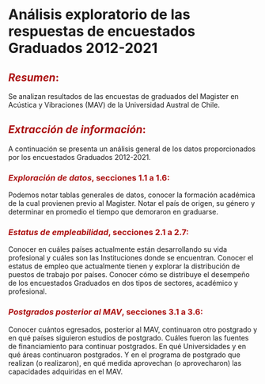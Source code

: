 # Análisis exploratorio de las respuestas de encuestados Graduados 2012-2021

## <span style="color:#AC1212">*Resumen*:</span> 

Se analizan resultados de las encuestas de graduados del Magister en Acústica y Vibraciones (MAV) de la Universidad Austral de Chile.

## <span style="color:#AC1212">*Extracción de información*:</span>
 
A continuación se presenta un análisis general de los datos proporcionados por los encuestados Graduados 2012-2021.

### <span style="color:#AC1212">*Exploración de datos*, secciones 1.1 a 1.6:</span> 
Podemos notar tablas generales de datos, conocer la formación académica de la cual provienen previo al Magister. Notar el país de origen, su género y determinar en promedio el tiempo que demoraron en graduarse. 

### <span style="color:#AC1212">*Estatus de empleabilidad*, secciones 2.1 a 2.7:</span>
Conocer en cuáles países actualmente están desarrollando su vida profesional y cuáles son las Instituciones donde se encuentran. Conocer el estatus de empleo que actualmente tienen y explorar la distribución de puestos de trabajo por países. Conocer cómo se distribuye el desempeño de los encuestados Graduados en dos tipos de sectores, académico y profesional.

### <span style="color:#AC1212">*Postgrados posterior al MAV*, secciones 3.1 a 3.6:</span>
Conocer cuántos egresados, posterior al MAV, continuaron otro postgrado y en qué países siguieron estudios de postgrado. Cuáles fueron las fuentes de financiamiento para continuar postgrados. En qué Universidades y en qué áreas continuaron postgrados. Y en el programa de postgrado que realizan (o realizaron), en qué medida aprovechan (o aprovecharon) las capacidades adquiridas en el MAV.
